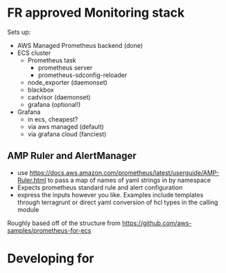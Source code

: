 # FR approved Monitoring stack
Sets up:
* AWS Managed Prometheus backend (done)
* ECS cluster
  * Prometheus task
    * prometheus server
    * prometheus-sdconfig-reloader
  * node_exporter (daemonset)
  * blackbox
  * cadvisor (daemonset)
  * grafana (optional!)
* Grafana
  * in ecs, cheapest?
  * via aws managed (default)
  * via grafana cloud (fanciest)

## AMP Ruler and AlertManager
* use https://docs.aws.amazon.com/prometheus/latest/userguide/AMP-Ruler.html to pass a map of names of yaml strings in by namespace
* Expects prometheus standard rule and alert configuration 
* express the inputs however you like. Examples include templates through terragrunt or direct yaml conversion of hcl types in the calling module


Roughly based off of the structure from https://github.com/aws-samples/prometheus-for-ecs

# Developing for
